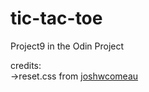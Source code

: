 # tic-tac-toe
Project9 in the Odin Project  

credits:  
->reset.css from [joshwcomeau](https://www.joshwcomeau.com/css/custom-css-reset/)
